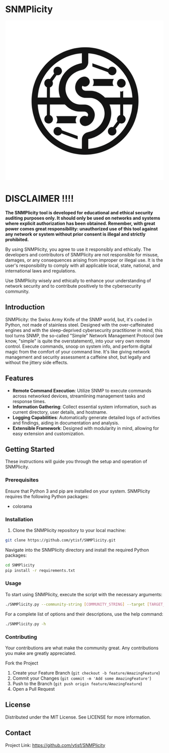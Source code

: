 # SNMPlicity

![Logo](https://github.com/ytisf/SNMPlicity/raw/gh-pages/SNMPlicityLogo.webp)

# DISCLAIMER !!!!
**The SNMPlicity tool is developed for educational and ethical security auditing purposes only. It should only be used on networks and systems where explicit authorization has been obtained. Remember, with great power comes great responsibility: unauthorized use of this tool against any network or system without prior consent is illegal and strictly prohibited.**

By using SNMPlicity, you agree to use it responsibly and ethically. The developers and contributors of SNMPlicity are not responsible for misuse, damages, or any consequences arising from improper or illegal use. It is the user's responsibility to comply with all applicable local, state, national, and international laws and regulations.

Use SNMPlicity wisely and ethically to enhance your understanding of network security and to contribute positively to the cybersecurity community.

## Introduction

SNMPlicity: the Swiss Army Knife of the SNMP world, but, it's coded in Python, not made of stainless steel. Designed with the over-caffeinated engines and with the sleep-deprived cybersecurity practitioner in mind, this tool turns SNMP, the so-called "Simple" Network Management Protocol (we know, "simple" is quite the overstatement), into your very own remote control. Execute commands, snoop on system info, and perform digital magic from the comfort of your command line. It's like giving network management and security assessment a caffeine shot, but legally and without the jittery side effects.

## Features

- **Remote Command Execution**: Utilize SNMP to execute commands across networked devices, streamlining management tasks and response times.
- **Information Gathering**: Collect essential system information, such as current directory, user details, and hostname.
- **Logging Capabilities**: Automatically generate detailed logs of activities and findings, aiding in documentation and analysis.
- **Extensible Framework**: Designed with modularity in mind, allowing for easy extension and customization.

## Getting Started

These instructions will guide you through the setup and operation of SNMPlicity.

### Prerequisites

Ensure that Python 3 and pip are installed on your system. SNMPlicity requires the following Python packages:

- colorama

### Installation

1. Clone the SNMPlicity repository to your local machine:

```bash
git clone https://github.com/ytisf/SNMPlicity.git
```

Navigate into the SNMPlicity directory and install the required Python packages:
```bash
cd SNMPlicity
pip install -r requirements.txt
```

### Usage
To start using SNMPlicity, execute the script with the necessary arguments:

```bash
./SNMPlicity.py --community-string [COMMUNITY_STRING] --target [TARGET_IP] [--port [PORT]]
```
For a complete list of options and their descriptions, use the help command:

```bash
./SNMPlicity.py -h
```

### Contributing

Your contributions are what make the community great. Any contributions you make are greatly appreciated.

Fork the Project
1. Create your Feature Branch (`git checkout -b feature/AmazingFeature`)
2. Commit your Changes (`git commit -m 'Add some AmazingFeature'`)
3. Push to the Branch (`git push origin feature/AmazingFeature`)
4. Open a Pull Request

## License
Distributed under the MIT License. See LICENSE for more information.

## Contact
Project Link: https://github.com/ytisf/SNMPlicity
